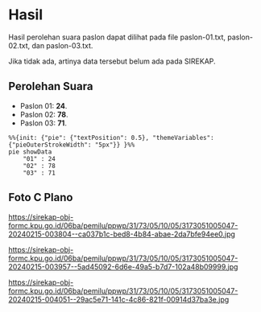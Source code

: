 # Hasil

Hasil perolehan suara paslon dapat dilihat pada file paslon-01.txt, paslon-02.txt, dan paslon-03.txt.

Jika tidak ada, artinya data tersebut belum ada pada SIREKAP.

## Perolehan Suara

 * Paslon 01: **24**.
 * Paslon 02: **78**.
 * Paslon 03: **71**.

```mermaid
%%{init: {"pie": {"textPosition": 0.5}, "themeVariables": {"pieOuterStrokeWidth": "5px"}} }%%
pie showData
    "01" : 24
    "02" : 78
    "03" : 71
```
## Foto C Plano

https://sirekap-obj-formc.kpu.go.id/06ba/pemilu/ppwp/31/73/05/10/05/3173051005047-20240215-003804--ca037b1c-bed8-4b84-abae-2da7bfe94ee0.jpg

https://sirekap-obj-formc.kpu.go.id/06ba/pemilu/ppwp/31/73/05/10/05/3173051005047-20240215-003957--5ad45092-6d6e-49a5-b7d7-102a48b09999.jpg

https://sirekap-obj-formc.kpu.go.id/06ba/pemilu/ppwp/31/73/05/10/05/3173051005047-20240215-004051--29ac5e71-141c-4c86-821f-00914d37ba3e.jpg
